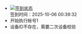 - [![签到状态](https://github.com/p7wm/Cloud189-Actions/actions/workflows/main.yml/badge.svg?branch=main)](https://github.com/p7wm/Cloud189-Actions/actions/workflows/main.yml) <br> 签到时间：2025-10-06 00:39:32
- 开始执行帐号1
- 设备ID不存在，需要二次设备校验
